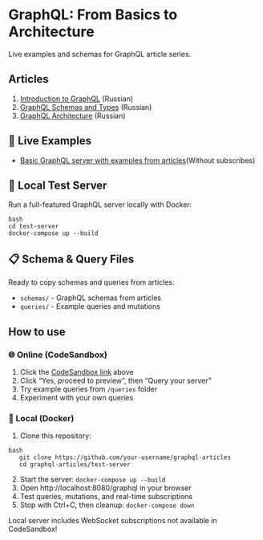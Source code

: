 # GraphQL: From Basics to Architecture

Live examples and schemas for GraphQL article series.

## Articles
1. [Introduction to GraphQL](https://systems.education/graphql-intro) (Russian)
2. [GraphQL Schemas and Types](https://systems.education/graphql-schema) (Russian)
3. [GraphQL Architecture](https://systems.education/grapfql-arch) (Russian)

## 🚀 Live Examples

- [Basic GraphQL server with examples from articles](https://c2x5lh-3000.csb.app/)(Without subscribes)

## 🐳 Local Test Server

Run a full-featured GraphQL server locally with Docker:
```
bash
cd test-server 
docker-compose up --build 
```

## 📋 Schema & Query Files

Ready to copy schemas and queries from articles:
- `schemas/` - GraphQL schemas from articles
- `queries/` - Example queries and mutations

## How to use

### 🌐 Online (CodeSandbox)
1. Click the [CodeSandbox link](https://c2x5lh-3000.csb.app/) above
2. Click “Yes, proceed to preview”, then “Query your server”
3. Try example queries from `/queries` folder
4. Experiment with your own queries

### 🐳 Local (Docker)
1. Clone this repository:
```
bash
   git clone https://github.com/your-username/graphql-articles
   cd graphql-articles/test-server
```
2. Start the server:
``` docker-compose up --build ```
3. Open http://localhost:8080/graphql in your browser
4. Test queries, mutations, and real-time subscriptions
5. Stop with Ctrl+C,  then cleanup:
```docker-compose down```

Local server includes WebSocket subscriptions not available in CodeSandbox!
